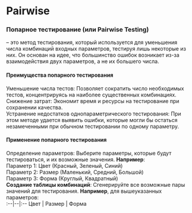 # Pairwise
### Попарное тестирование (или Pairwise Testing) 
– это метод тестирования, который используется для уменьшения числа комбинаций входных параметров, тестируя лишь некоторые из них. Он основан на идее, что большинство ошибок возникает из-за взаимодействия двух параметров, а не их большего числа.

#### Преимущества попарного тестирования  
Уменьшение числа тестов: Позволяет сократить число необходимых тестов, концентрируясь на наиболее существенных комбинациях.
Снижение затрат: Экономит время и ресурсы на тестирование при сохранении качества.  
Устранение недостатков однопараметрического тестирования: При этом методе удается выявить ошибки, которые могли бы остаться незамеченными при обычном тестировании по одному параметру.  
#### Применение попарного тестирования  
Определение параметров: Выберите параметры, которые будут тестироваться, и их возможные значения. **Например**:  
Параметр 1: Цвет (Красный, Зеленый, Синий)  
Параметр 2: Размер (Маленький, Средний, Большой)  
Параметр 3: Форма (Круглый, Квадратный)  
**Создание таблицы комбинаций**: Сгенерируйте все возможные пары значений для тестирования. **Например**, для вышеуказанных параметров:  
:--|--|:--
Цвет | Размер | Форма
